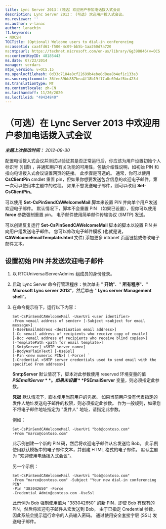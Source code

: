 ```yaml
---
title: Lync Server 2013：（可选）欢迎用户参加电话拨入式会议
description: Lync Server 2013： (可选) 欢迎用户拨入式会议。
ms.reviewer: ''
ms.author: v-lanac
author: lanachin
f1.keywords:
- NOCSH
TOCTitle: (Optional) Welcome users to dial-in conferencing
ms:assetid: caa4fd61-f506-4c09-bb5b-1aa260d7a720
ms:mtpsurl: https://technet.microsoft.com/en-us/library/Gg398846(v=OCS.15)
ms:contentKeyID: 48185443
ms.date: 07/23/2014
manager: serdars
mtps_version: v=OCS.15
ms.openlocfilehash: 0d33c7184a8cf22699b4ebe8d8ea8b4ef1c133a3
ms.sourcegitcommit: 36fee89bb887bea4f18b19f17a8c69daf5bc423d
ms.translationtype: MT
ms.contentlocale: zh-CN
ms.lasthandoff: 11/26/2020
ms.locfileid: "49424840"
---
```

# <a name="optional-welcome-users-to-dial-in-conferencing-in-lync-server-2013"></a>（可选）在 Lync Server 2013 中欢迎用户参加电话拨入式会议

<div data-xmlns="http://www.w3.org/1999/xhtml">

<div class="topic" data-xmlns="http://www.w3.org/1999/xhtml" data-msxsl="urn:schemas-microsoft-com:xslt" data-cs="https://msdn.microsoft.com/">

<div data-asp="https://msdn2.microsoft.com/asp">



</div>

<div id="mainSection">

<div id="mainBody">

<span> </span>

_**主题上次修改时间：** 2012-09-30_

配置电话拨入式会议并测试以验证其是否正常运行后，你应该为用户设置初始个人标识号 (引脚) ，并通知用户有关功能的可用性，包括介绍性说明，如初始 PIN 和指向电话拨入式会议设置网页的链接。 此步骤是可选的。 通常，你可以使用 **CsClientPin** cmdlet 重置 pin，但如果你想要发送包含信息的欢迎电子邮件，第一次可以使用本主题中的过程。 如果不想发送电子邮件，则可以改用 **Set-CsClientPin**。

可以使用 **Set-CsPinSendCAWelcomeMail** 脚本来设置 PIN 并向单个用户发送欢迎电子邮件。 默认情况下，脚本不会重置 PIN （如果已设置），但你可以使用 **force** 参数强制重置 pin。 电子邮件使用简单邮件传输协议 (SMTP) 发送。

可以创建反复运行 **Set-CsPinSendCAWelcomeMail** 脚本的脚本以设置 PIN 并向用户组发送电子邮件。 您可以修改电子邮件模板 (也就是说， **CAWelcomeEmailTemplate.html** 文件) 添加更多 intranet 页面链接或修改电子邮件文本。

<div>

## <a name="to-set-an-initial-pin-and-send-welcome-email"></a>设置初始 PIN 并发送欢迎电子邮件

1.  以 RTCUniversalServerAdmins 组成员的身份登录。

2.  启动 Lync Server 命令行管理程序：依次单击 " **开始**"、" **所有程序**"、" **Microsoft Lync server 2013**"，然后单击 " **Lync server Management shell**"。

3.  在命令提示符下，运行以下内容：
    
        Set-CsPinSendCAWelcomeMail -UserUri <user identifier>
        -From <email address of sender> [-Subject <subject for email message>]
        [-UserEmailAddress <destination email address>]
        [-Cc <email address of recipients who receive copy of email>]
        [-Bcc <email address of recipients who receive blind copies>]
        [-TemplatePath <path for email template>]
        [-SmtpServer] <SMTP server name>]
        [-BodyAsPlainText] [-UseSsl]
        [-Pin <new numeric PIN>] [-Force] `
        [-Credential <SMTP server credentials used to send email with the specified From address>]
    
    **SmtpServer**   默认情况下，脚本对此参数使用 reserved 环境变量的值 **$PSEmailServer** 。 如果未设置 **$PSEmailServer** 变量，则必须指定此参数。
    
    **凭据**   默认情况下，脚本使用当前用户的凭据。 如果当前用户没有代表指定的发件人地址发送电子邮件的权限，则必须指定此参数。 作为一般规则，如果您不将电子邮件地址指定为 "发件人" 地址，请指定此参数。
    
    例如：
    
        Set-CsPinSendCAWelcomeMail -UserUri "bob@contoso.com"
        -From "marco@contoso.com"
    
    此示例创建一个新的 PIN 码，然后将欢迎电子邮件从宏发送给 Bob。 此示例使用默认模板中的电子邮件文本，并创建 HTML 格式的电子邮件。 默认主题为 "欢迎使用电话拨入式会议"。
    
    另一个示例：
    
        Set-CsPinSendCAWelcomeMail -UserUri "bob@contoso.com"
        -From "marco@contoso.com" -Subject "Your new dial-in conferencing PIN"
        -Pin "383042650" -Force
        -Credential Admin@contoso.com -UseSsl
    
    此示例为 Bob 强制使用值为 "383042650" 的新 PIN，即使 Bob 有现有的 PIN，然后将欢迎电子邮件从宏发送到 Bob。 由于已指定 Credential 参数，因此系统会提示运行命令的人员输入密码。 通过使用安全套接字层 (SSL) 发送电子邮件。

</div>

</div>

<span> </span>

</div>

</div>

</div>

